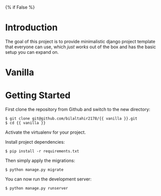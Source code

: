 {% if False %}

# Introduction

The goal of this project is to provide minimalistic django project template that everyone can use, which _just works_ out of the box and has the basic setup you can expand on. 

# Vanilla

# Getting Started

First clone the repository from Github and switch to the new directory:

    $ git clone git@github.com/bilaltahir2178/{{ vanilla }}.git
    $ cd {{ vanilla }}
    
Activate the virtualenv for your project.
    
Install project dependencies:

    $ pip install -r requirements.txt
    
    
Then simply apply the migrations:

    $ python manage.py migrate
    

You can now run the development server:

    $ python manage.py runserver
